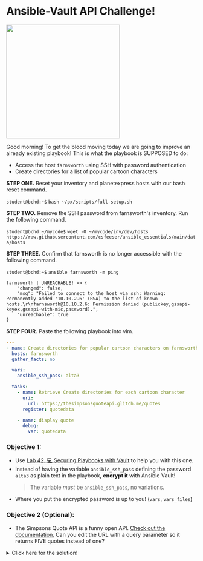 # Ansible-Vault API Challenge!

<img src="https://github.com/csfeeser/ansible_essentials/assets/31425191/e6b48f66-7093-4e24-bd09-f7c0c0e61dd5" width="300"/>

Good morning! To get the blood moving today we are going to improve an already existing playbook! This is what the playbook is SUPPOSED to do:
- Access the host `farnsworth` using SSH with password authentication
- Create directories for a list of popular cartoon characters

**STEP ONE.** Reset your inventory and planetexpress hosts with our bash reset command.

`student@bchd:~$` `bash ~/px/scripts/full-setup.sh`

**STEP TWO.** Remove the SSH password from farnsworth's inventory. Run the following command.

`student@bchd:~/mycode$` `wget -O ~/mycode/inv/dev/hosts https://raw.githubusercontent.com/csfeeser/ansible_essentials/main/data/hosts`

**STEP THREE.** Confirm that farnsworth is no longer accessible with the following command.

`student@bchd:~$` `ansible farnsworth -m ping`

```
farnsworth | UNREACHABLE! => {
    "changed": false,
    "msg": "Failed to connect to the host via ssh: Warning: Permanently added '10.10.2.6' (RSA) to the list of known hosts.\r\nfarnsworth@10.10.2.6: Permission denied (publickey,gssapi-keyex,gssapi-with-mic,password).",
    "unreachable": true
}
```

**STEP FOUR.** Paste the following playbook into vim.

```yaml
---
- name: Create directories for popular cartoon characters on farnsworth
  hosts: farnsworth
  gather_facts: no

  vars:
    ansible_ssh_pass: alta3

  tasks:
    - name: Retrieve Create directories for each cartoon character
      uri:
        url: https://thesimpsonsquoteapi.glitch.me/quotes
      register: quotedata

    - name: display quote
      debug:
        var: quotedata
```

### Objective 1:

- Use [Lab 42. 💻 Securing Playbooks with Vault](https://live.alta3.com/content/napya/labs/content/napya/LAB_napya_ansible_vault_for_networking.html) to help you with this one.
- Instead of having the variable `ansible_ssh_pass` defining the password `alta3` as plain text in the playbook, **encrypt it** with Ansible Vault!
     > The variable *must* be `ansible_ssh_pass`, no variations.
- Where you put the encrypted password is up to you! (`vars`, `vars_files`)

### Objective 2 (Optional):

- The Simpsons Quote API is a funny open API. [Check out the documentation.](https://thesimpsonsquoteapi.glitch.me/) Can you edit the URL with a query parameter so it returns FIVE quotes instead of one?

<details>
<summary>Click here for the solution!</summary>
<br>

### Playbook with Ansible Vault Integration

**NOTE:** the following is just *one way* to secure the `ansible_ssh_pass` using Ansible Vault. You may have done it differently and that's ok!

1. **Encrypt the SSH Password:**
   ```sh
   ansible-vault encrypt_string 'alta3' --name 'ansible_ssh_pass' --vault-id warmup@prompt > ~/mycode/vault.yml
   ```

   - Choose whatever password you like to encrypt it.
   - You can confirm it's done with `batcat ~/mycode/vault.yml`. This will output something like:

   ```yaml
   ansible_ssh_pass: !vault |
     $ANSIBLE_VAULT;1.1;AES256
     31346339326565636365623838623266336662663631393736396561633834333234323039303833
     3864623231623433313334396633383133353533356237340a343837623537643532343331386465
     62356430353834316339626666373234363835373264353963393735313462356366336238353934
     3236663038643731640a313862623165396432353635663362313332336634373163383031366432
     3061
   ```

2. **Update the Playbook to Use the Encrypted Password:**
   ```yaml
   ---
   - name: Create directories for popular cartoon characters on farnsworth
     hosts: farnsworth
     gather_facts: no

     vars_files:   # NEW
       - vault.yml # NEW

     tasks:
      - name: Retrieve Create directories for each cartoon character
        uri:
          url: https://thesimpsonsquoteapi.glitch.me/quotes?count=5   ## "count" query param is NEW
        register: quotedata
  
      - name: display quote
        debug:
          var: quotedata
   ```

</details>
